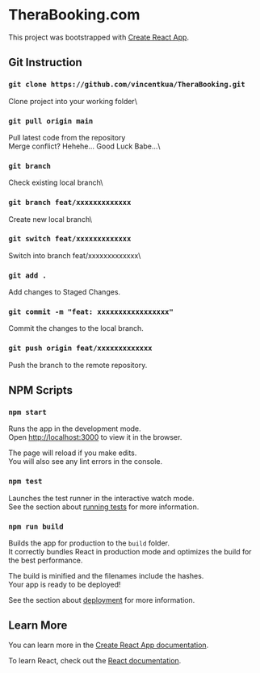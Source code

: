 # TheraBooking.com

This project was bootstrapped with [Create React App](https://github.com/facebook/create-react-app).

## Git Instruction

### `git clone https://github.com/vincentkua/TheraBooking.git`
Clone project into your working folder\

### `git pull origin main`
Pull latest code from the repository\
Merge conflict? Hehehe... Good Luck Babe...\

### `git branch`
Check existing local branch\

### `git branch feat/xxxxxxxxxxxxx`
Create new local branch\

### `git switch feat/xxxxxxxxxxxxx`
Switch into branch feat/xxxxxxxxxxxxx\

### `git add .`
Add changes to Staged Changes.

### `git commit -m "feat: xxxxxxxxxxxxxxxxx"`
Commit the changes to the local branch.

### `git push origin feat/xxxxxxxxxxxxx`
Push the branch to the remote repository.


## NPM Scripts

### `npm start`

Runs the app in the development mode.\
Open [http://localhost:3000](http://localhost:3000) to view it in the browser.

The page will reload if you make edits.\
You will also see any lint errors in the console.

### `npm test`

Launches the test runner in the interactive watch mode.\
See the section about [running tests](https://facebook.github.io/create-react-app/docs/running-tests) for more information.

### `npm run build`

Builds the app for production to the `build` folder.\
It correctly bundles React in production mode and optimizes the build for the best performance.

The build is minified and the filenames include the hashes.\
Your app is ready to be deployed!

See the section about [deployment](https://facebook.github.io/create-react-app/docs/deployment) for more information.

## Learn More

You can learn more in the [Create React App documentation](https://facebook.github.io/create-react-app/docs/getting-started).

To learn React, check out the [React documentation](https://reactjs.org/).
